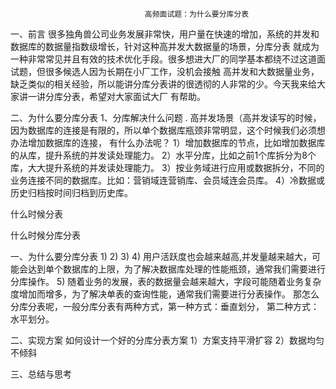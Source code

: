                                   高频面试题：为什么要分库分表
一、前言
很多独角兽公司业务发展非常快，用户量在快速的增加，系统的并发和数据库的数据量指数级增长，针对这种高并发大数据量的场景，分库分表
就成为一种非常常见并且有效的技术优化手段。很多想进大厂的同学基本都绕不过这道面试题，但很多候选人因为长期在小厂工作，没机会接触
高并发和大数据量业务，缺乏类似的相关经验，所以能讲分库分表讲的很透彻的人非常的少。今天我来给大家讲一讲分库分表，希望对大家面试大厂
有帮助。

二、为什么要分库分表
1、分库解决什么问题
. 高并发场景（高并发读写的时候，因为数据库的连接是有限的，所以单个数据库瓶颈非常明显，这个时候我们必须想办法增加数据库的连接，
有什么办法呢？
1）增加数据库的节点，比如增加数据库的从库，提升系统的并发读处理能力。
2）水平分库，比如之前1个库拆分为8个库，大大提升系统的并发读处理能力。
3）按业务域进行应用或数据拆分，不同的业务连接不同的数据库。比如：营销域连营销库、会员域连会员库。
4）冷数据或历史归档按时间归档到历史库。

什么时候分表


什么时候分库分表



一、为什么要分库分表
1) 
2) 
3) 
4) 用户活跃度也会越来越高,并发量越来越大，可能会达到单个数据库的上限，为了解决数据库处理的性能瓶颈，通常我们需要进行分库操作。
5) 随着业务的发展，表的数据量会越来越大，字段可能随着业务复杂度增加而增多，为了解决单表的查询性能，通常我们需要进行分表操作。
那怎么分库分表呢，一般分库分表有两种方式，第一种方式：垂直划分， 第二种方式：水平划分。

二、实现方案
如何设计一个好的分库分表方案
1）方案支持平滑扩容
2）数据均匀不倾斜

三、总结与思考
